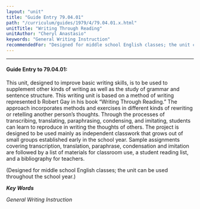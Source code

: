 ```yaml
---
layout: "unit"
title: "Guide Entry 79.04.01"
path: "/curriculum/guides/1979/4/79.04.01.x.html"
unitTitle: "Writing Through Reading"
unitAuthor: "Cheryl Anastasio"
keywords: "General Writing Instruction"
recommendedFor: "Designed for middle school English classes; the unit can be used throughout the school year."
---
```

<body>
<hr/>
 <h4>
  Guide Entry to 79.04.01:
 </h4>
 This unit, designed to improve basic writing skills, is to be used to supplement other kinds of writing as well as the study of grammar and sentence structure.  This writing unit is based on a method of writing represented b Robert Gay in his book “Writing Through Reading.”  The approach incorporates methods and exercises in different kinds of rewriting or retelling another person’s thoughts.  Through the processes of transcribing, translating, paraphrasing, condensing, and imitating, students can learn to reproduce in writing the thoughts of others.  The project is designed to be used mainly as independent classwork that grows out of small groups established early in the school year.  Sample assignments covering transcription, translation, paraphrase, condensation and imitation are followed by a list of materials for classroom use, a student reading list, and a bibliography for teachers.
 <p>
  (Designed for middle school English classes; the unit can be used throughout the school year.)
 </p>
<p>
  <b>
   <i>
    Key Words
   </i>
  </b>
  <br/>
 </p>
 <p>
  <i>
   General Writing Instruction
  </i>
 </p>

</body>